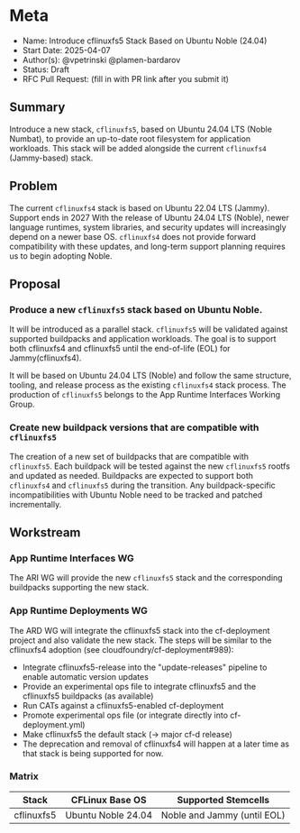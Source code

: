 # Meta
[meta]: #meta
- Name: Introduce cflinuxfs5 Stack Based on Ubuntu Noble (24.04)
- Start Date: 2025-04-07
- Author(s): @vpetrinski @plamen-bardarov
- Status: Draft
- RFC Pull Request: (fill in with PR link after you submit it)

## Summary

Introduce a new stack, `cflinuxfs5`, based on Ubuntu 24.04 LTS (Noble Numbat), to provide an up-to-date root filesystem for application workloads.
This stack will be added alongside the current `cflinuxfs4` (Jammy-based) stack.

## Problem

The current `cflinuxfs4` stack is based on Ubuntu 22.04 LTS (Jammy). Support ends in 2027
With the release of Ubuntu 24.04 LTS (Noble), newer language runtimes, system libraries, and security updates will increasingly depend on a newer base OS.
`cflinuxfs4` does not provide forward compatibility with these updates, and long-term support planning requires us to begin adopting Noble.

## Proposal

### Produce a new `cflinuxfs5` stack based on Ubuntu Noble.
It will be introduced as a parallel stack. `cflinuxfs5` will be validated against supported buildpacks and application workloads.
The goal is to support both cflinuxfs4 and cflinuxfs5 until the end-of-life (EOL) for Jammy(cflinuxfs4).

It will be based on Ubuntu 24.04 LTS (Noble) and follow the same structure, tooling, and release process as the existing `cflinuxfs4` stack process. The production of `cflinuxfs5` belongs to the App Runtime Interfaces Working Group.

### Create new buildpack versions that are compatible with `cflinuxfs5`
The creation of a new set of buildpacks that are compatible with `cflinuxfs5`. Each buildpack will be tested against the new `cflinuxfs5` rootfs and updated as needed.
Buildpacks are expected to support both `cflinuxfs4` and `cflinuxfs5` during the transition.
Any buildpack-specific incompatibilities with Ubuntu Noble need to be tracked and patched incrementally.

## Workstream 
### App Runtime Interfaces WG
The ARI WG will provide the new `cflinuxfs5` stack and the corresponding buildpacks supporting the new stack. 

### App Runtime Deployments WG
The ARD WG will integrate the cflinuxfs5 stack into the cf-deployment project and also validate the new stack. The steps will be similar to the cflinuxfs4 adoption (see cloudfoundry/cf-deployment#989):

- Integrate cflinuxfs5-release into the "update-releases" pipeline to enable automatic version updates
- Provide an experimental ops file to integrate cflinuxfs5 and the cflinuxfs5 buildpacks (as available)
- Run CATs against a cflinuxfs5-enabled cf-deployment
- Promote experimental ops file (or integrate directly into cf-deployment.yml)
- Make cflinuxfs5 the default stack (-> major cf-d release)
- The deprecation and removal of cflinuxfs4 will happen at a later time as that stack is being supported for now.

### Matrix
| Stack       | CFLinux Base OS     | Supported Stemcells         |
|-------------|---------------------|------------------------------|
| cflinuxfs5  | Ubuntu Noble 24.04  | Noble and Jammy (until EOL) |
